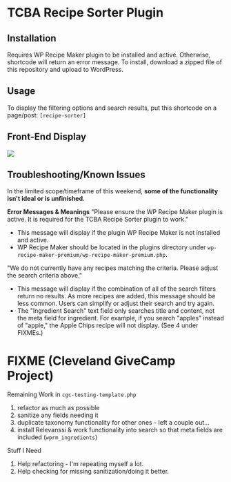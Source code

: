 # TCBA Recipe Sorter Plugin

Installation
------
Requires WP Recipe Maker plugin to be installed and active. Otherwise, shortcode will return an error message.
To install, download a zipped file of this repository and upload to WordPress.

Usage
------
To display the filtering options and search results, put this shortcode on a page/post:
`[recipe-sorter]`

Front-End Display
------
![](recipe-filter-pea.gif)

Troubleshooting/Known Issues
------
In the limited scope/timeframe of this weekend, **some of the functionality isn't ideal or is unfinished**.

**Error Messages & Meanings**
"Please ensure the WP Recipe Maker plugin is active. It is required for the TCBA Recipe Sorter plugin to work."
- This message will display if the plugin WP Recipe Maker is not installed and active.
- WP Recipe Maker should be located in the plugins directory under `wp-recipe-maker-premium/wp-recipe-maker-premium.php`.

"We do not currently have any recipes matching the criteria. Please adjust the search criteria above."
- This message will display if the combination of all of the search filters return no results. As more recipes are added, this message should be less common. Users can simplify or adjust their search and try again.
- The "Ingredient Search" text field only searches title and content, not the meta field for ingredient. For example, if you search "apples" instead of "apple," the Apple Chips recipe will not display. (See 4 under FIXMEs.)

# FIXME (Cleveland GiveCamp Project)
Remaining Work in `cgc-testing-template.php`
1. refactor as much as possible
2. sanitize any fields needing it
3. duplicate taxonomy functionality for other ones - left a couple out...
4. install Relevanssi & work functionality into search so that meta fields are included (`wprm_ingredients`)

Stuff I Need
1. Help refactoring - I'm repeating myself a lot.
2. Help checking for missing sanitization/doing it better.
